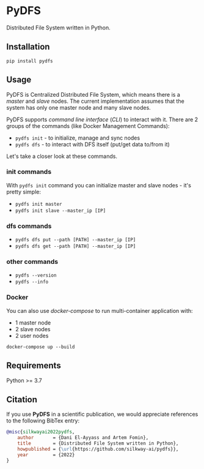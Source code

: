 # PyDFS
Distributed File System written in Python.

## Installation
```
pip install pydfs
```

## Usage
PyDFS is Centralized Distributed File System, which means there is a *master* and *slave* nodes.
The current implementation assumes that the system has only one master node and many slave nodes.

PyDFS supports *command line interface* (*CLI*) to interact with it.
There are 2 groups of the commands (like Docker Management Commands):
- `pydfs init` - to initialize, manage and sync nodes
- `pydfs dfs` - to interact with DFS itself (put/get data to/from it)

Let's take a closer look at these commands.

### init commands
With `pydfs init` command you can initialize master and slave nodes - it's pretty simple:
- `pydfs init master`
- `pydfs init slave --master_ip [IP]`

### dfs commands
- `pydfs dfs put --path [PATH] --master_ip [IP]`
- `pydfs dfs get --path [PATH] --master_ip [IP]`

### other commands
- `pydfs --version`
- `pydfs --info`

### Docker
You can also use *docker-compose* to run multi-container application with:
- 1 master node
- 2 slave nodes
- 2 user nodes
```
docker-compose up --build
```

## Requirements
Python >= 3.7

## Citation
If you use **PyDFS** in a scientific publication, we would appreciate references to the following BibTex entry:
```bibtex
@misc{silkwayai2022pydfs,
    author       = {Dani El-Ayyass and Artem Fomin},
    title        = {Distributed File System written in Python},
    howpublished = {\url{https://github.com/silkway-ai/pydfs}},
    year         = {2022}
}
```
